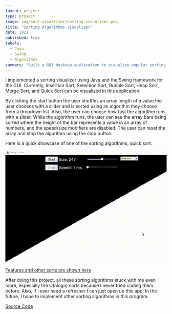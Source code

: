 ```yaml
---
layout: project
type: project
image: img/sort-visualizer/sorting-visualizer.png
title: "Sorting Algorithms Visualizer"
date: 2022
published: true
labels:
  - Java
  - Swing
  - Algorithms
summary: "Built a GUI desktop application to visualize popular sorting algorithms"
---
```

I implemented a sorting visualizer using Java and the Swing framework for the GUI. Currently, Insertion Sort, Selection Sort, Bubble Sort, Heap Sort, Merge Sort, and Quick Sort can be visualized in this application.

By clicking the start button the user shuffles an array length of a value the user chooses with a slider and is sorted using an algorithm they choose from a dropdown list. Also, the user can choose how fast the algorithm runs with a slider. While the algorithm runs, the user can see the array bars being sorted where the height of the bar represents a value in an array of numbers, and the speed/size modifiers are disabled. The user can reset the array and stop the algorithm using the stop button.

Here is a quick showcase of one of the sorting algorithms, quick sort.

![Quick Sort](/img/sort-visualizer/quick-sort-showcase.gif)

[Features and other sorts are shown here](https://www.youtube.com/watch?v=bZ7tsf0GHfA&ab_channel=JosephCarmeloAverion)

After doing this project, all these sorting algorithms stuck with me even more, especially the O(nlogn) sorts because I never tried coding them before. Also, if I ever need a refresher I can just open up this app. In the future, I hope to implement other sorting algorithms in this program.

[Source Code](https://github.com/josephaverion/SortingVisualizer/tree/master/SortingVisualizer/src)
